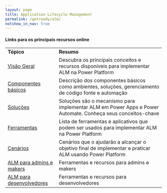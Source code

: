 ```yaml
---
layout: page
title: Application Lifecycle Management  
permalink: /getready/alm/
notshow_in_nav: true
---
```


#### Links para os principais recursos online

<table class="tablewborders">
<tbody align="left">
  <tr>
    <td><b>Tópico</b></td>
    <td><b>Resumo</b></td>
  </tr>
  <tr>
    <td>
      <a href="https://learn.microsoft.com/en-us/power-platform/alm/overview-alm" target="_blank">Visão Geral</a>
    </td>
    <td>
      Descubra os principais conceitos e recursos disponíveis para implementar ALM na Power Platform
    </td>
  </tr>
  <tr>
    <td>
      <a href="https://learn.microsoft.com/en-us/power-platform/alm/basics-alm" target="_blank">Componentes básicos</a>
    </td>
    <td>
      Descrição dos componentes básicos como ambientes, soluções, gerenciamento de código fonte e automação
    </td>  
  </tr>
    <tr>
    <td>
      <a href="https://learn.microsoft.com/en-us/power-platform/alm/basics-alm" target="_blank">Soluções</a>
    </td>
    <td>
      Soluções são o mecanismo para implementar ALM em Power Apps e Power Automate. Conheça seus conceitos-chave
    </td>  
  </tr>
    <td>
      <a href="https://learn.microsoft.com/en-us/power-platform/alm/tools-apps-used-alm" target="_blank">Ferramentas</a>
    </td>
    <td>
      Lista de ferramentas e aplicativos que podem ser usados para implementar ALM na Power Platform
    </td>  
  </tr>  
    <td>
      <a href="https://learn.microsoft.com/en-us/power-platform/alm/implement-healthy-alm" target="_blank">Cenários</a>
    </td>
    <td>
      Cenários que o ajudarão a alcançar o objetivo final de implementar e praticar ALM usando Power Platform
    </td>  
  </tr>  
    <td>
      <a href="https://learn.microsoft.com/en-us/power-platform/alm/admins-makers" target="_blank">ALM para admins e makers</a>
    </td>
    <td>
      Ferramentas e recursos para admins e makers
    </td>  
  </tr>  
    <td>
      <a href="https://learn.microsoft.com/en-us/power-platform/alm/alm-for-developers" target="_blank">ALM para desenvolvedores</a>
    </td>
    <td>
      Ferramentas e recursos para desenvolvedores
    </td>  
  </tr>  
</tbody>
</table>

